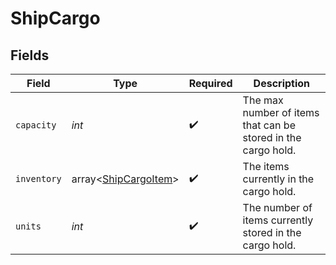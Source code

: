 # ShipCargo


## Fields

| Field                                                         | Type                                                          | Required                                                      | Description                                                   |
| ------------------------------------------------------------- | ------------------------------------------------------------- | ------------------------------------------------------------- | ------------------------------------------------------------- |
| `capacity`                                                    | *int*                                                         | :heavy_check_mark:                                            | The max number of items that can be stored in the cargo hold. |
| `inventory`                                                   | array<[ShipCargoItem](../../models/shared/ShipCargoItem.md)>  | :heavy_check_mark:                                            | The items currently in the cargo hold.                        |
| `units`                                                       | *int*                                                         | :heavy_check_mark:                                            | The number of items currently stored in the cargo hold.       |
